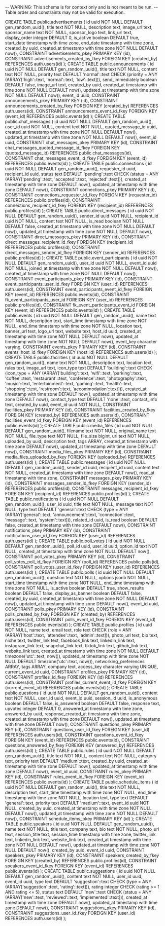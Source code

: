 -- WARNING: This schema is for context only and is not meant to be run.
-- Table order and constraints may not be valid for execution.

CREATE TABLE public.advertisements (
id uuid NOT NULL DEFAULT gen_random_uuid(),
title text NOT NULL,
description text,
image_url text,
sponsor_name text NOT NULL,
sponsor_logo text,
link_url text,
display_order integer DEFAULT 0,
is_active boolean DEFAULT true,
start_date timestamp with time zone,
end_date timestamp with time zone,
created_by uuid,
created_at timestamp with time zone NOT NULL DEFAULT now(),
CONSTRAINT advertisements_pkey PRIMARY KEY (id),
CONSTRAINT advertisements_created_by_fkey FOREIGN KEY (created_by) REFERENCES auth.users(id)
);
CREATE TABLE public.announcements (
id uuid NOT NULL DEFAULT gen_random_uuid(),
title text NOT NULL,
content text NOT NULL,
priority text DEFAULT 'normal'::text CHECK (priority = ANY (ARRAY['high'::text, 'normal'::text, 'low'::text])),
send_immediately boolean DEFAULT false,
image_url text,
created_by uuid,
created_at timestamp with time zone NOT NULL DEFAULT now(),
updated_at timestamp with time zone NOT NULL DEFAULT now(),
event_id uuid,
CONSTRAINT announcements_pkey PRIMARY KEY (id),
CONSTRAINT announcements_created_by_fkey FOREIGN KEY (created_by) REFERENCES auth.users(id),
CONSTRAINT announcements_event_id_fkey FOREIGN KEY (event_id) REFERENCES public.events(id)
);
CREATE TABLE public.chat_messages (
id uuid NOT NULL DEFAULT gen_random_uuid(),
user_id uuid NOT NULL,
content text NOT NULL,
quoted_message_id uuid,
created_at timestamp with time zone NOT NULL DEFAULT now(),
updated_at timestamp with time zone NOT NULL DEFAULT now(),
event_id uuid,
CONSTRAINT chat_messages_pkey PRIMARY KEY (id),
CONSTRAINT chat_messages_quoted_message_id_fkey FOREIGN KEY (quoted_message_id) REFERENCES public.chat_messages(id),
CONSTRAINT chat_messages_event_id_fkey FOREIGN KEY (event_id) REFERENCES public.events(id)
);
CREATE TABLE public.connections (
id uuid NOT NULL DEFAULT gen_random_uuid(),
requester_id uuid,
recipient_id uuid,
status text DEFAULT 'pending'::text CHECK (status = ANY (ARRAY['pending'::text, 'accepted'::text, 'rejected'::text])),
created_at timestamp with time zone DEFAULT now(),
updated_at timestamp with time zone DEFAULT now(),
CONSTRAINT connections_pkey PRIMARY KEY (id),
CONSTRAINT connections_requester_id_fkey FOREIGN KEY (requester_id) REFERENCES public.profiles(id),
CONSTRAINT connections_recipient_id_fkey FOREIGN KEY (recipient_id) REFERENCES public.profiles(id)
);
CREATE TABLE public.direct_messages (
id uuid NOT NULL DEFAULT gen_random_uuid(),
sender_id uuid NOT NULL,
recipient_id uuid NOT NULL,
content text NOT NULL,
is_read boolean NOT NULL DEFAULT false,
created_at timestamp with time zone NOT NULL DEFAULT now(),
updated_at timestamp with time zone NOT NULL DEFAULT now(),
CONSTRAINT direct_messages_pkey PRIMARY KEY (id),
CONSTRAINT direct_messages_recipient_id_fkey FOREIGN KEY (recipient_id) REFERENCES public.profiles(id),
CONSTRAINT direct_messages_sender_id_fkey FOREIGN KEY (sender_id) REFERENCES public.profiles(id)
);
CREATE TABLE public.event_participants (
id uuid NOT NULL DEFAULT gen_random_uuid(),
user_id uuid NOT NULL,
event_id uuid NOT NULL,
joined_at timestamp with time zone NOT NULL DEFAULT now(),
created_at timestamp with time zone NOT NULL DEFAULT now(),
CONSTRAINT event_participants_pkey PRIMARY KEY (id),
CONSTRAINT event_participants_user_id_fkey FOREIGN KEY (user_id) REFERENCES auth.users(id),
CONSTRAINT event_participants_event_id_fkey FOREIGN KEY (event_id) REFERENCES public.events(id),
CONSTRAINT fk_event_participants_user_id FOREIGN KEY (user_id) REFERENCES public.profiles(id),
CONSTRAINT fk_event_participants_event_id FOREIGN KEY (event_id) REFERENCES public.events(id)
);
CREATE TABLE public.events (
id uuid NOT NULL DEFAULT gen_random_uuid(),
name text NOT NULL,
description text,
start_time timestamp with time zone NOT NULL,
end_time timestamp with time zone NOT NULL,
location text,
banner_url text,
logo_url text,
website text,
host_id uuid,
created_at timestamp with time zone NOT NULL DEFAULT now(),
updated_at timestamp with time zone NOT NULL DEFAULT now(),
event_key character varying,
CONSTRAINT events_pkey PRIMARY KEY (id),
CONSTRAINT events_host_id_fkey FOREIGN KEY (host_id) REFERENCES auth.users(id)
);
CREATE TABLE public.facilities (
id uuid NOT NULL DEFAULT gen_random_uuid(),
name text NOT NULL,
description text,
location text,
rules text,
image_url text,
icon_type text DEFAULT 'building'::text CHECK (icon_type = ANY (ARRAY['building'::text, 'wifi'::text, 'parking'::text, 'coffee'::text, 'restaurant'::text, 'conference'::text, 'photography'::text, 'music'::text, 'entertainment'::text, 'gaming'::text, 'health'::text, 'shopping'::text, 'restroom'::text, 'accommodation'::text])),
created_at timestamp with time zone DEFAULT now(),
updated_at timestamp with time zone DEFAULT now(),
contact_type text DEFAULT 'none'::text,
contact_info text,
created_by uuid,
event_id uuid NOT NULL,
CONSTRAINT facilities_pkey PRIMARY KEY (id),
CONSTRAINT facilities_created_by_fkey FOREIGN KEY (created_by) REFERENCES auth.users(id),
CONSTRAINT facilities_event_id_fkey FOREIGN KEY (event_id) REFERENCES public.events(id)
);
CREATE TABLE public.media_files (
id uuid NOT NULL DEFAULT gen_random_uuid(),
filename text NOT NULL,
original_name text NOT NULL,
file_type text NOT NULL,
file_size bigint,
url text NOT NULL,
uploaded_by uuid,
description text,
tags ARRAY,
created_at timestamp with time zone DEFAULT now(),
updated_at timestamp with time zone DEFAULT now(),
CONSTRAINT media_files_pkey PRIMARY KEY (id),
CONSTRAINT media_files_uploaded_by_fkey FOREIGN KEY (uploaded_by) REFERENCES auth.users(id)
);
CREATE TABLE public.messages (
id uuid NOT NULL DEFAULT gen_random_uuid(),
sender_id uuid,
recipient_id uuid,
content text NOT NULL,
created_at timestamp with time zone DEFAULT now(),
read_at timestamp with time zone,
CONSTRAINT messages_pkey PRIMARY KEY (id),
CONSTRAINT messages_sender_id_fkey FOREIGN KEY (sender_id) REFERENCES public.profiles(id),
CONSTRAINT messages_recipient_id_fkey FOREIGN KEY (recipient_id) REFERENCES public.profiles(id)
);
CREATE TABLE public.notifications (
id uuid NOT NULL DEFAULT gen_random_uuid(),
user_id uuid,
title text NOT NULL,
message text NOT NULL,
type text DEFAULT 'general'::text CHECK (type = ANY (ARRAY['general'::text, 'announcement'::text, 'connection'::text, 'message'::text, 'system'::text])),
related_id uuid,
is_read boolean DEFAULT false,
created_at timestamp with time zone DEFAULT now(),
CONSTRAINT notifications_pkey PRIMARY KEY (id),
CONSTRAINT notifications_user_id_fkey FOREIGN KEY (user_id) REFERENCES auth.users(id)
);
CREATE TABLE public.poll_votes (
id uuid NOT NULL DEFAULT gen_random_uuid(),
poll_id uuid,
user_id uuid,
option_id text NOT NULL,
created_at timestamp with time zone NOT NULL DEFAULT now(),
CONSTRAINT poll_votes_pkey PRIMARY KEY (id),
CONSTRAINT poll_votes_poll_id_fkey FOREIGN KEY (poll_id) REFERENCES public.polls(id),
CONSTRAINT poll_votes_user_id_fkey FOREIGN KEY (user_id) REFERENCES auth.users(id)
);
CREATE TABLE public.polls (
id uuid NOT NULL DEFAULT gen_random_uuid(),
question text NOT NULL,
options jsonb NOT NULL,
start_time timestamp with time zone NOT NULL,
end_time timestamp with time zone NOT NULL,
is_active boolean DEFAULT true,
show_results boolean DEFAULT false,
display_as_banner boolean DEFAULT false,
created_by uuid,
created_at timestamp with time zone NOT NULL DEFAULT now(),
updated_at timestamp with time zone DEFAULT now(),
event_id uuid,
CONSTRAINT polls_pkey PRIMARY KEY (id),
CONSTRAINT polls_created_by_fkey FOREIGN KEY (created_by) REFERENCES auth.users(id),
CONSTRAINT polls_event_id_fkey FOREIGN KEY (event_id) REFERENCES public.events(id)
);
CREATE TABLE public.profiles (
id uuid NOT NULL,
name text,
email text,
role text CHECK (role = ANY (ARRAY['host'::text, 'attendee'::text, 'admin'::text])),
photo_url text,
bio text,
niche text,
twitter_link text,
facebook_link text,
linkedin_link text,
instagram_link text,
snapchat_link text,
tiktok_link text,
github_link text,
website_link text,
created_at timestamp with time zone NOT NULL DEFAULT timezone('utc'::text, now()),
updated_at timestamp with time zone NOT NULL DEFAULT timezone('utc'::text, now()),
networking_preferences ARRAY,
tags ARRAY,
company text,
access_key character varying UNIQUE,
current_event_id uuid,
CONSTRAINT profiles_pkey PRIMARY KEY (id),
CONSTRAINT profiles_id_fkey FOREIGN KEY (id) REFERENCES auth.users(id),
CONSTRAINT profiles_current_event_id_fkey FOREIGN KEY (current_event_id) REFERENCES public.events(id)
);
CREATE TABLE public.questions (
id uuid NOT NULL DEFAULT gen_random_uuid(),
content text NOT NULL,
user_id uuid,
event_id uuid,
session_id uuid,
is_anonymous boolean DEFAULT false,
is_answered boolean DEFAULT false,
response text,
upvotes integer DEFAULT 0,
answered_at timestamp with time zone,
answered_by uuid,
response_created_at timestamp with time zone,
created_at timestamp with time zone DEFAULT now(),
updated_at timestamp with time zone DEFAULT now(),
CONSTRAINT questions_pkey PRIMARY KEY (id),
CONSTRAINT questions_user_id_fkey FOREIGN KEY (user_id) REFERENCES auth.users(id),
CONSTRAINT questions_event_id_fkey FOREIGN KEY (event_id) REFERENCES public.events(id),
CONSTRAINT questions_answered_by_fkey FOREIGN KEY (answered_by) REFERENCES auth.users(id)
);
CREATE TABLE public.rules (
id uuid NOT NULL DEFAULT gen_random_uuid(),
title text NOT NULL,
content text NOT NULL,
category text,
priority text DEFAULT 'medium'::text,
created_by uuid,
created_at timestamp with time zone DEFAULT now(),
updated_at timestamp with time zone DEFAULT now(),
event_id uuid,
CONSTRAINT rules_pkey PRIMARY KEY (id),
CONSTRAINT rules_event_id_fkey FOREIGN KEY (event_id) REFERENCES public.events(id)
);
CREATE TABLE public.schedule_items (
id uuid NOT NULL DEFAULT gen_random_uuid(),
title text NOT NULL,
description text,
start_time timestamp with time zone NOT NULL,
end_time timestamp with time zone NOT NULL,
location text,
type text DEFAULT 'general'::text,
priority text DEFAULT 'medium'::text,
event_id uuid NOT NULL,
created_by uuid,
created_at timestamp with time zone NOT NULL DEFAULT now(),
updated_at timestamp with time zone NOT NULL DEFAULT now(),
CONSTRAINT schedule_items_pkey PRIMARY KEY (id)
);
CREATE TABLE public.speakers (
id uuid NOT NULL DEFAULT gen_random_uuid(),
name text NOT NULL,
title text,
company text,
bio text NOT NULL,
photo_url text,
session_title text,
session_time timestamp with time zone,
twitter_link text,
linkedin_link text,
website_link text,
created_at timestamp with time zone NOT NULL DEFAULT now(),
updated_at timestamp with time zone NOT NULL DEFAULT now(),
created_by uuid,
event_id uuid,
CONSTRAINT speakers_pkey PRIMARY KEY (id),
CONSTRAINT speakers_created_by_fkey FOREIGN KEY (created_by) REFERENCES public.profiles(id),
CONSTRAINT speakers_event_id_fkey FOREIGN KEY (event_id) REFERENCES public.events(id)
);
CREATE TABLE public.suggestions (
id uuid NOT NULL DEFAULT gen_random_uuid(),
content text NOT NULL,
user_id uuid,
event_id uuid,
type text DEFAULT 'suggestion'::text CHECK (type = ANY (ARRAY['suggestion'::text, 'rating'::text])),
rating integer CHECK (rating >= 1 AND rating <= 5),
status text DEFAULT 'new'::text CHECK (status = ANY (ARRAY['new'::text, 'reviewed'::text, 'implemented'::text])),
created_at timestamp with time zone DEFAULT now(),
updated_at timestamp with time zone DEFAULT now(),
CONSTRAINT suggestions_pkey PRIMARY KEY (id),
CONSTRAINT suggestions_user_id_fkey FOREIGN KEY (user_id) REFERENCES auth.users(id)
);
